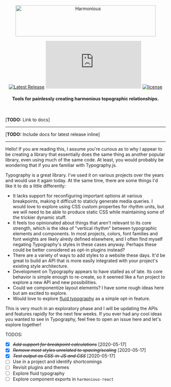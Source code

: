 <div align="center">
  <img src="https://raw.githubusercontent.com/chancestrickland/harmonious/master/static/harmonious.svg" width="440" height="98" alt="Harmonious" />
</div>

<div align="center">

[![Latest Release](https://img.shields.io/npm/v/harmonious-type.svg)](https://npm.im/harmonious-type) [![gzip size](http://img.badgesize.io/https://unpkg.com/harmonious-type@latest/dist/harmonious-type.cjs.production.min.js?compression=gzip)](https://unpkg.com/harmonious-type@latest/dist/harmonious-type.cjs.production.min.js) [![license](https://badgen.now.sh/badge/license/MIT)](./LICENSE)

</div>

<h4 align="center">
  Tools for painlessly creating harmonious topographic relationships.
</h4>

<br>

[**TODO:** Link to docs]

---

[**TODO:** Include docs for latest release inline]

---

Hello! If you are reading this, I assume you're curious as to why I appear to be creating a library that essentially does the same thing as another popular library, even using much of the same code. At least, you would probably be wondering that if you are familiar with Typography.js.

Typography is a great library. I've used it on various projects over the years and would use it again today. At the same time, there are some things I'd like it to do a little differently:

- It lacks support for reconfiguring important options at various breakpoints, making it difficult to staticly generate media queries. I would love to explore using CSS custom properties for rhythm units, but we will need to be able to produce static CSS while maintaining some of the trickier dynamic stuff.
- It feels too opinionated about things that aren't relevant to its core strength, which is the idea of "vertical rhythm" between typographic elements and components. In most projects, colors, font families and font weights are likely alredy defined elsewhere, and I often find myself negating Typography's styles in these cases anyway. Perhaps these could be better considered as opt-in plugins instead?
- There are a variety of ways to add styles to a website these days. It'd be great to build an API that is more easily integrated with your project's existing style architecture.
- Development on Typography appears to have stalled as of late. Its core behavior is simple enough to re-create, so it seemed like a fun project to explore a new API and new possibilities.
- Could we componentize layout elements? I have some rough ideas here but am excited to explore.
- Would love to explore [fluid typography](https://css-tricks.com/snippets/css/fluid-typography/) as a simple opt-in feature.

This is very much in an exploratory phase and I will be updating the APIs and features rapidly for the next few weeks. If you ever had any cool ideas you wanted to see in Typography, feel free to open an issue here and let's explore together!

TODOS:
- [X] ~~*Add support for breakpoint calculations*~~ [2020-05-17]
- [X] ~~*Remove most styles unrelated to spacing/scaling*~~ [2020-05-17]
- [X] ~~*Test output as CSS-in-JS and CSS*~~ [2020-05-17]
- [ ] Use in a project and identify shortcomings
- [ ] Revisit plugins and themes
- [ ] Explore fluid typography
- [ ] Explore component exports in `harmonious-react`

